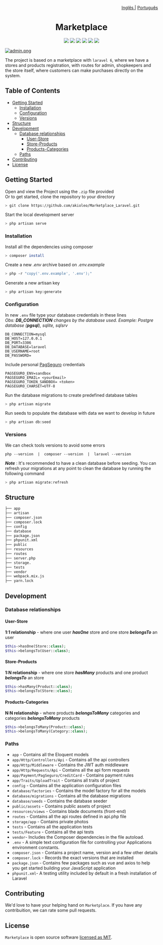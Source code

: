 <div align='right'>
    <a href="./README.md">Inglês |</a>
    <a href="./PORTUGUESE.md">Português</a>
</div>

<div align='center'>
    <h1>Marketplace</h1>
    <a href="https://www.linkedin.com/in/leonardo-akio/" target="_blank"><img src="https://img.shields.io/badge/LinkedIn%20-blue?style=flat&logo=linkedin&labelColor=blue" target="_blank"></a> 
    <img src="https://img.shields.io/badge/version-v0.1-blue"/>
    <img src="https://img.shields.io/github/contributors/akioleo/Marketplace_Laravel"/>
    <img src="https://img.shields.io/github/stars/akioleo/Marketplace_Laravel?style=sociale"/>
    <img src="https://img.shields.io/github/forks/akioleo/Marketplace_Laravel?style=social"/>
    <img src="https://img.shields.io/badge/License-MIT-blue"/>
</div>

[![admin.png](https://i.postimg.cc/ry7xfqVG/admin.png)](https://postimg.cc/NL7KMqrL)

The project is based on a marketplace with `laravel 6`, where we have a stores and products registration, with routes for admin, shopkeepers and the store itself, where customers can make purchases directly on the system.

## Table of Contents
- [Getting Started](#getting-started)
	- [Installation](#installation)
	- [Configuration](#configuration)
	- [Versions](#versions)
- [Structure](#structure)
- [Development](#development)
    - [Database relationships](#database-relationships)
        - [User-Store](#user-store) 
        - [Store-Products](#store-products)
        - [Products-Categories](#products-categories)
	- [Paths](#paths)
- [Contributing](#contributing)
- [License](#license)


## Getting Started
Open and view the Project using the `.zip` file provided
<br/>
Or to get started, clone the repository to your directory
```bash
> git clone https://github.com/akioleo/Marketplace_Laravel.git
```    
Start the local development server
```bash
> php artisan serve
```   

### Installation
Install all the dependencies using composer
```bash
> composer install
```
Create a new *.env* archive based on *.env.example*
```bash
> php -r "copy('.env.example', '.env');"
```

Generate a new artisan key
```bash
> php artisan key:generate
```

### Configuration

In new `.env` file type your database credentials in these lines<br/>
*Obs: **DB_CONNECTION** changes by the database used. Example: Postgre database (**pgsql**), sqlite, sqlsrv*

    DB_CONNECTION=mysql  
    DB_HOST=127.0.0.1  
    DB_PORT=3306  
    DB_DATABASE=laravel  
    DB_USERNAME=root  
    DB_PASSWORD=
 

Include personal <a href="https://acesso.pagseguro.uol.com.br/sandbox">PagSeguro</a> credentials

    PAGSEGURO_ENV=sandbox
    PAGSEGURO_EMAIL= <yourEmail>
    PAGSEGURO_TOKEN_SANDBOX= <token>
    PAGSEGURO_CHARSET=UTF-8
 
Run the database migrations to create predefined database tables 
```bash
> php artisan migrate  
```   
Run seeds to populate the database with data we want to develop in future
```bash
> php artisan db:seed  
```    
### Versions
We can check tools versions to avoid some errors 

    php --version  |  composer --version  |  laravel --version
    
***Note*** : It's recommended to have a clean database before seeding. You can refresh your migrations at any point to clean the database by running the following command
```bash
> php artisan migrate:refresh
```
## Structure 

```bash
├── app
├── artisan
├── composer.json
├── composer.lock
├── config
├── database
├── package.json
├── phpunit.xml
├── public
├── resources
├── routes
├── server.php
├── storage.
├── tests
├── vendor
├── webpack.mix.js
├── yarn.lock
```

## Development

### Database relationships

#### User-Store
**1:1 relationship** - where one user ***hasOne*** store and one store ***belongsTo*** an user
```php
$this->hasOne(Store::class);
$this->belongsTo(User::class);
```
#### Store-Products
**1:N relationship** - where one store ***hasMany*** products and one product ***belongsTo*** an store
```php
$this->hasMany(Product::class);
$this->belongsTo(Store::class);
```
#### Products-Categories
**N:N relationship** - where products ***belongsToMany*** categories and categories ***belongsToMany*** products
```php
$this->belongsToMany(Product::class);
$this->belongsToMany(Category::class);
```

### Paths

- `app` - Contains all the Eloquent models
- `app/Http/Controllers/Api` - Contains all the api controllers
- `app/Http/Middleware` - Contains the JWT auth middleware
- `app/Http/Requests/Api` - Contains all the api form requests
- `app/Payment/PagSeguro/CreditCard` - Contains payment rules
- `app/Traits/UploadTrait` - Contains all traits of project
- `config` - Contains all the application configuration files
- `database/factories` - Contains the model factory for all the models
- `database/migrations` - Contains all the database migrations
- `database/seeds` - Contains the database seeder
- `public/assets` - Contains public assets of project
- `resources/views` - Contains blade documents (front-end)
- `routes` - Contains all the api routes defined in api.php file
- `storage/app` - Contains private photos 
- `tests` - Contains all the application tests
- `tests/Feature` - Contains all the api tests
- `vendor`- Includes the Composer dependencies in the file autoload.
- `.env` - A simple text configuration file for controlling your Applications environment constants.
- `composer.json` - Contains a project name, version and a few other details
- `composer.lock` - Records the exact versions that are installed
- `package.json` - Contains few packages such as vue and axios to help you get started building your JavaScript application
- `phpunit.xml`- A testing utility included by default in a fresh installation of Laravel

## Contributing

We'd love to have your helping hand on `Marketplace`. If you have any contribuition, we can rate some pull requests.


## License

`Marketplace` is open source software [licensed as MIT][license].

[license]: https://github.com/git/git-scm.com/blob/main/MIT-LICENSE.txt
